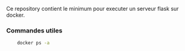 Ce repository contient le minimum pour executer un serveur flask sur docker.

### Commandes utiles

```sh
    docker ps -a
```